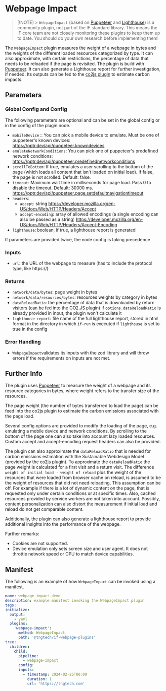 # Webpage Impact

> [!NOTE] > `WebpageImpact` (based on [Puppeteer](https://github.com/puppeteer/puppeteer) and [Lighthouse](https://github.com/GoogleChrome/lighthouse)) is a community plugin, not part of the IF standard library. This means the IF core team are not closely monitoring these plugins to keep them up to date. You should do your own research before implementing them!

The `WebpageImpact` plugin measures the weight of a webpage in bytes and the weights of the different loaded resources categorized by type. It can also approximate, with certain restrictions, the percentage of data that needs to be reloaded if the page is revisited. The plugin is build with [Puppeteer](https://github.com/puppeteer/puppeteer). It can also generate a Lighthouse report for further investigation, if needed. Its outputs can be fed to the [co2js plugin](https://github.com/Green-Software-Foundation/if-unofficial-plugins/tree/main/src/lib/co2js) to estimate carbon impacts.

## Parameters

### Global Config and Config

The following parameters are optional and can be set in the global config or in the config of the plugin node.

- `mobileDevice:`: You can pick a mobile device to emulate. Must be one of puppeteer's known devices: https://pptr.dev/api/puppeteer.knowndevices
- `emulateNetworkConditions`: You can pick one of puppeteer's predefined network conditions: https://pptr.dev/api/puppeteer.predefinednetworkconditions
- `scrollToBottom`: If true, emulates a user scrolling to the bottom of the page (which loads all content that isn't loaded on initial load). If false, the page is not scrolled. Default: false.
- `timeout`: Maximum wait time in milliseconds for page load. Pass 0 to disable the timeout. Default: 30000 ms. https://pptr.dev/api/puppeteer.page.setdefaultnavigationtimeout
- `headers`:
  - `accept`: string https://developer.mozilla.org/en-US/docs/Web/HTTP/Headers/Accept
  - `accept-encoding`: array of allowed encodings (a single encoding can also be passed as a string) https://developer.mozilla.org/en-US/docs/Web/HTTP/Headers/Accept-Encoding
- `lighthouse`: boolean, if true, a lighthouse report is generated

If parameters are provided twice, the node config is taking precedence.

### Inputs

- `url`: the URL of the webpage to measure (has to include the protocol type, like https://)

### Returns

- `network/data/bytes`: page weight in bytes
- `network/data/resources/bytes`: resources weights by category in bytes
- `dataReloadRatio`: the percentage of data that is downloaded by return visitors (can be fed into the CO2.JS plugin)
  if `options.dataReloadRatio` is already provided in input, the plugin won't calculate it
- `lighthouse-report`: file name of the full lighthouse report, stored in html format in the directory in which `if-run` is executed
  if `lighthouse` is set to true in the config

### Error Handling

- `WebpageImpact`validates its inputs with the zod library and will throw errors if the requirements on inputs are not met.

## Further Info

The plugin uses [Puppeteer](https://github.com/puppeteer/puppeteer) to measure the weight of a webpage and its resource categories in bytes, where weight refers to the transfer size of the resources.

The page weight (the number of bytes transferred to load the page) can be feed into the co2js plugin to estimate the carbon emissions associated with the page load.

Several config options are provided to modify the loading of the page, e.g. emulating a mobile device and network conditions. By scrolling to the bottom of the page one can also take into account lazy loaded resources. Custom accept and accept-encoding request headers can also be provided.

The plugin can also approximate the `dataReloadRatio` that is needed for carbon emissions estimation with the Sustainable Webdesign Model (provided by the co2js plugin). To approximate the `dataReloadRatio` the page weight is calculated for a first visit and a return visit. The difference `weight of initial load - weight of reload` plus the weight of the resources that were loaded from browser cache on reload, is assumed to be the weight of resources that did not need reloading.
This assumption can be off. For example if there is a lot of dynamic content on the page, that is requested only under certain conditions or at specific times. Also, cached resources provided by service workers are not taken into account. Possibly, content personalization can also distort the measurement if initial load and reload do not get comparable content.

Additionally, the plugin can also generate a lighthouse report to provide additional insights into the performance of the webpage.

Further remarks:

- Cookies are not supported.
- Device emulation only sets screen size and user agent. It does not throttle network speed or CPU to match device capabilities.

## Manifest

The following is an example of how `WebpageImpact` can be invoked using a manifest.

```yaml
name: webpage-impact-demo
description: example manifest invoking the WebpageImpact plugin
tags:
initialize:
  output:
    - yaml
  plugins:
    'webpage-impact':
      method: WebpageImpact
      path: '@tngtech/if-webpage-plugins'
tree:
  children:
    child:
      pipeline:
        - webpage-impact
      config:
      inputs:
        - timestamp: 2024-02-25T00:00
          duration: 1
          url: 'https://tngtech.com'
```
